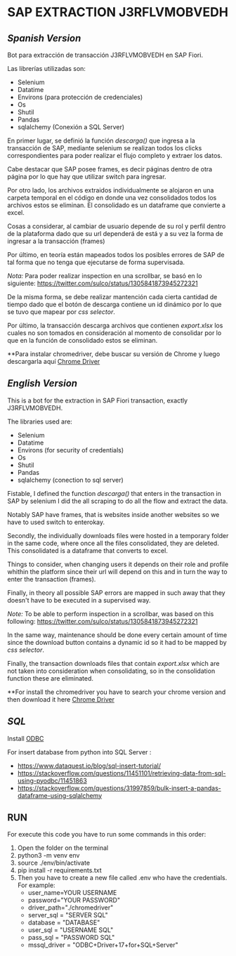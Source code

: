 # SAP EXTRACTION J3RFLVMOBVEDH

## ***Spanish Version***

Bot para extracción de transacción J3RFLVMOBVEDH en SAP Fiori.

Las librerías utilizadas son:
- Selenium
- Datatime
- Environs (para protección de credenciales)
- Os
- Shutil
- Pandas
- sqlalchemy (Conexión a SQL Server)

En primer lugar, se definió la función *descarga()* que ingresa a la transacción de SAP, mediante selenium se realizan todos los clicks correspondientes para poder realizar el flujo completo y extraer los datos.

Cabe destacar que SAP posee frames, es decir páginas dentro de otra página por lo que hay que utilizar switch para ingresar.

Por otro lado, los archivos extraidos individualmente se alojaron en una carpeta temporal en el código en donde una vez consolidados todos los archivos estos se eliminan. El consolidado es un dataframe que convierte a excel.

Cosas a considerar, al cambiar de usuario depende de su rol y perfil dentro de la plataforma dado que su url dependerá de está y a su vez la forma de ingresar a la transacción (frames)

Por último, en teoría están mapeados todos los posibles errores de SAP de tal forma que no tenga que ejecutarse de forma supervisada.

*Nota:* Para poder realizar inspection en una scrollbar, se basó en lo siguiente:
https://twitter.com/sulco/status/1305841873945272321

De la misma forma, se debe realizar mantención cada cierta cantidad de tiempo dado que el botón de descarga contiene un id dinámico por lo que se tuvo que mapear por *css selector*. 

Por último, la transacción descarga archivos que contienen *export.xlsx* los cuales no son tomados en consideración al momento de consolidar por lo que en la función de consolidado estos se eliminan.

**Para instalar chromedriver, debe buscar su versión de Chrome y luego descargarla aquí [Chrome Driver](https://chromedriver.chromium.org/downloads)

## ***English Version***

This is a bot for the extraction in SAP Fiori transaction, exactly J3RFLVMOBVEDH.

The libraries used are:
- Selenium
- Datatime
- Environs (for security of credentials)
- Os
- Shutil
- Pandas
- sqlalchemy (conection to sql server)

Fistable, I defined the function *descarga()* that enters in the transaction in SAP by selenium I did the all scraping to do all the flow and extract the data.

Notably SAP have frames, that is websites inside another websites so we have to used switch to enterokay.

Secondly, the individually downloads files were hosted in a temporary folder in the same code, where once all the files consolidated, they are deleted. This consolidated is a dataframe that converts to excel.

Things to consider, when changing users it depends on their role and profile whithin the platform since their url will depend on this and in turn the way to enter the transaction (frames).

Finally, in theory all possible SAP errors are mapped in such away that they doesn't have to be executed in a supervised way.

*Note:* To be able to perform inspection in a scrollbar, was based on this following: https://twitter.com/sulco/status/1305841873945272321 

In the same way, maintenance should be done every certain amount of time since the download button contains a dynamic id so it had to be mapped by *css selector*.

Finally, the transaction downloads files that contain *export.xlsx* which are not taken into consideration when consolidating, so in the consolidation function these are eliminated.

**For install the chromedriver you have to search your chrome version and then download it here [Chrome Driver](https://chromedriver.chromium.org/downloads)

## *SQL*
Install [ODBC](https://docs.microsoft.com/en-us/sql/connect/odbc/linux-mac/install-microsoft-odbc-driver-sql-server-macos?view=sql-server-ver15)

For insert database from python into SQL Server :
- https://www.dataquest.io/blog/sql-insert-tutorial/
- https://stackoverflow.com/questions/11451101/retrieving-data-from-sql-using-pyodbc/11451863 
- https://stackoverflow.com/questions/31997859/bulk-insert-a-pandas-dataframe-using-sqlalchemy


## RUN
For execute this code you have to run some commands in this order: 
1. Open the folder on the terminal
2. python3 -m venv env
3. source ./env/bin/activate
4. pip install -r requirements.txt
5. Then you have to create a new file called .env who have the credentials. For example:
    - user_name=YOUR USERNAME
    - password="YOUR PASSWORD"
    - driver_path="./chromedriver"
    - server_sql = "SERVER SQL"
    - database = "DATABASE"
    - user_sql = "USERNAME SQL"
    - pass_sql = "PASSWORD SQL"
    - mssql_driver = "ODBC+Driver+17+for+SQL+Server"